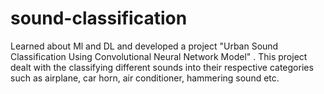 # sound-classification
Learned about Ml and DL and developed a project "Urban Sound Classification Using Convolutional Neural Network Model" . This project dealt with the classifying different sounds into their respective categories such as airplane, car horn, air conditioner, hammering sound etc.
